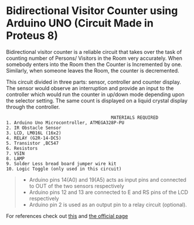 # Bidirectional Visitor Counter using Arduino UNO (Circuit Made in Proteus 8)

Bidirectional visitor counter is a reliable circuit that takes over the task of counting number of Persons/ Visitors in the Room very accurately. When somebody enters into the Room then the Counter is Incremented by one. Similarly, when someone leaves the Room, the counter is decremented.

This circuit divided in three parts: sensor, controller and counter display. The sensor would observe an interruption and provide an input to the controller which would run the counter in up/down mode depending upon the selector setting. The same count is displayed on a liquid crystal display through the controller.




                                            MATERIALS REQUIRED
    1. Arduino Uno Microcontroller, ATMEGA328P-PU
    2. IR Obstacle Sensor
    3. LCD, LM016L (16x2)
    4. RELAY (G2R-14-DC5)
    5. Transistor ,BC547
    6. Resistors
    7. VSIN
    8. LAMP
    9. Solder Less bread board jumper wire kit
    10. Logic Toggle (only used in this circuit)



> -  Arduino pins 14(A0) and 19(A5) acts as input pins and connected to OUT of the two sensors respectively
> -  Arduino pins 12 and 13 are connected to E and RS pins of the LCD respectively
> -  Arduino pin 2 is used as an output pin to a relay circuit (optional).


For references check out [this](https://www.youtube.com/watch?v=JbaVYMk1BWU&ab_channel=ABHISHEKKUMAR) and [the official page](https://create.arduino.cc/projecthub/hrsajjad844/bidirectional-visitor-counter-with-automatic-light-control-1fdec9?ref=part&ref_id=8233&offset=16)
